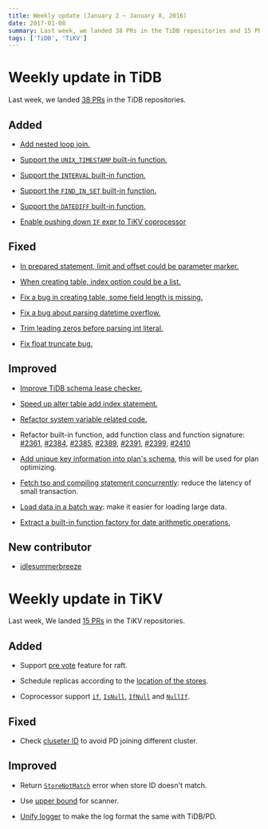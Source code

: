 ```yaml
---
title: Weekly update (January 2 ~ January 8, 2016)
date: 2017-01-08
summary: Last week, we landed 38 PRs in the TiDB repositories and 15 PRs in the TiKV repositories.
tags: ['TiDB', 'TiKV']
---
```


# Weekly update in TiDB

Last week, we landed [38 PRs](https://github.com/pingcap/tidb/pulls?utf8=%E2%9C%93&q=is%3Apr%20is%3Amerged%20merged%3A2017-01-02..2017-01-08%20) in the TiDB repositories.

## Added

* [Add nested loop join.](https://github.com/pingcap/tidb/pull/2365)

* [Support the `UNIX_TIMESTAMP` built-in function.](https://github.com/pingcap/tidb/pull/2369)

* [Support the `INTERVAL` built-in function.](https://github.com/pingcap/tidb/pull/2370)

* [Support the `FIND_IN_SET` built-in function.](https://github.com/pingcap/tidb/pull/2373)

* [Support the `DATEDIFF` built-in function.](https://github.com/pingcap/tidb/pull/2374)

* [Enable pushing down `IF` expr to TiKV coprocessor](https://github.com/pingcap/tidb/pull/2387)

## Fixed

* [In prepared statement, limit and offset could be parameter marker.](https://github.com/pingcap/tidb/pull/2364)

* [When creating table, index option could be a list.](https://github.com/pingcap/tidb/pull/2366)

* [Fix a bug in creating table, some field length is missing.](https://github.com/pingcap/tidb/pull/2382)

* [Fix a bug about parsing datetime overflow.](https://github.com/pingcap/tidb/pull/2401)

* [Trim leading zeros before parsing int literal.](https://github.com/pingcap/tidb/pull/2404)

* [Fix float truncate bug.](https://github.com/pingcap/tidb/pull/2405)

## Improved

* [Improve TiDB schema lease checker.](https://github.com/pingcap/tidb/pull/2327)

* [Speed up alter table add index statement.](https://github.com/pingcap/tidb/pull/2341)

* [Refactor system variable related code.](https://github.com/pingcap/tidb/pull/2359)

* Refactor built-in function, add function class and function signature: [#2361](https://github.com/pingcap/tidb/pull/2361), [#2384](https://github.com/pingcap/tidb/pull/2384), [#2385](https://github.com/pingcap/tidb/pull/2385), [#2389](https://github.com/pingcap/tidb/pull/2389), [#2391](https://github.com/pingcap/tidb/pull/2391), [#2399](https://github.com/pingcap/tidb/pull/2399), [#2410](https://github.com/pingcap/tidb/pull/2410)

* [Add unique key information into plan's schema](https://github.com/pingcap/tidb/pull/2376), this will be used for plan optimizing.

* [Fetch tso and compiling statement concurrently](https://github.com/pingcap/tidb/pull/2393): reduce the latency of small transaction.

* [Load data in a batch way](https://github.com/pingcap/tidb/pull/2394): make it easier for loading large data.

* [Extract a built-in function factory for date arithmetic operations.](https://github.com/pingcap/tidb/pull/2403)


## New contributor

* [idlesummerbreeze](https://github.com/idlesummerbreeze)


# Weekly update in TiKV

Last week, We landed [15 PRs](https://github.com/search?utf8=%E2%9C%93&q=repo%3Apingcap%2Ftikv+repo%3Apingcap%2Fpd+is%3Apr+is%3Amerged+merged%3A2017-01-02..2017-01-08&type=Issues&ref=searchresults) in the TiKV repositories.

## Added

* Support [pre vote](https://github.com/pingcap/tikv/pull/1444) feature for raft.

* Schedule replicas according to the [location of the stores](https://github.com/pingcap/pd/pull/462).

* Coprocessor support [`if`](https://github.com/pingcap/tikv/pull/1459), [`IsNull`](https://github.com/pingcap/tikv/pull/1460), [`IfNull`](https://github.com/pingcap/tikv/pull/1461) and [`NullIf`](https://github.com/pingcap/tikv/pull/1463).

## Fixed

* Check [cluseter ID](https://github.com/pingcap/pd/pull/456) to avoid PD joining different cluster.

## Improved

* Return [`StoreNotMatch`](https://github.com/pingcap/tikv/pull/1457) error when store ID doesn't match.

* Use [upper bound](https://github.com/pingcap/tikv/pull/1470) for scanner.

* [Unify logger](https://github.com/pingcap/tikv/pull/1476) to make the log format the same with TiDB/PD.
